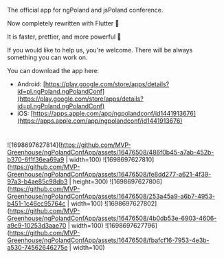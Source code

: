 The official app for ngPoland and jsPoland conference.

Now completely rewritten with Flutter 🚀

It is faster, prettier, and more powerful 💪

If you would like to help us, you're welcome. There will be always something you can work on.

You can download the app here:
- Android: [https://play.google.com/store/apps/details?id=pl.ngPoland.ngPolandConf](https://play.google.com/store/apps/details?id=pl.ngPoland.ngPolandConf)
- iOS: [https://apps.apple.com/app/ngpolandconf/id1441913676](https://apps.apple.com/app/ngpolandconf/id1441913676)

#
![1698697627814](https://github.com/MVP-Greenhouse/ngPolandConfApp/assets/16476508/486f0b45-a7ab-452b-b370-6f1f36ea69a9 | width=100)
![1698697627810](https://github.com/MVP-Greenhouse/ngPolandConfApp/assets/16476508/fe8dd277-a621-4f39-97a3-b4ae85c98db3 | height=300)
![1698697627806](https://github.com/MVP-Greenhouse/ngPolandConfApp/assets/16476508/253a45a9-a6b7-4953-b451-1c46cc95764c | width=100)
![1698697627802](https://github.com/MVP-Greenhouse/ngPolandConfApp/assets/16476508/4b0db53e-6903-4606-a9c9-10253d3aae70 | width=100)
![1698697627796](https://github.com/MVP-Greenhouse/ngPolandConfApp/assets/16476508/fbafcf16-7953-4e3b-a530-74562646275e | width=100)
